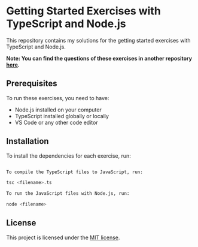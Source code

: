 # Getting Started Exercises with TypeScript and Node.js

This repository contains my solutions for the getting started exercises with TypeScript and Node.js.

**Note: You can find the questions of these exercises in another repository [here](https://github.com/panaverse/typescript-node-projects/blob/main/getting-started-exercises.md).**

## Prerequisites

To run these exercises, you need to have:

- Node.js installed on your computer
- TypeScript installed globally or locally
- VS Code or any other code editor

## Installation

To install the dependencies for each exercise, run:

```bash

To compile the TypeScript files to JavaScript, run:

tsc <filename>.ts

To run the JavaScript files with Node.js, run:

node <filename>
```

## License

This project is licensed under the [MIT license](https://opensource.org/licenses/MIT).
